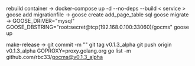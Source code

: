 rebuild container -> docker-compose up -d --no-deps --build < service >
goose add migrationfile -> goose create add_page_table sql
goose migrate -> GOOSE_DRIVER="mysql" GOOSE_DBSTRING="root:secret@tcp(192.168.0.100:33060)/gocms" goose up

make-release -> 
    git commit -m ""
    git tag v0.1.3_alpha
    git push origin v0.1.3_alpha
    GOPROXY=proxy.golang.org go list -m github.com/rbc33/gocms@v0.1.3_alpha